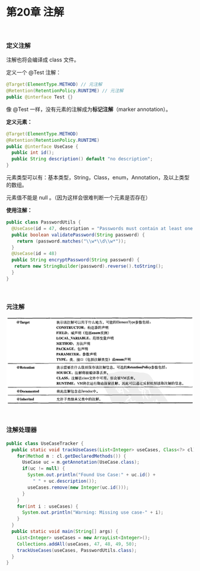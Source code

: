 # 第20章 注解

​    

### 定义注解

注解也将会编译成 class 文件。

定义一个 @Test 注解：

```java
@Target(ElementType.METHOD) // 元注解
@Retention(RetentionPolicy.RUNTIME) // 元注解
public @interface Test {}
```

像 @Test 一样，没有元素的注解成为**标记注解**（marker annotation）。

**定义元素：**

```java
@Target(ElementType.METHOD)
@Retention(RetentionPolicy.RUNTIME)
public @interface UseCase {
  public int id();
  public String description() default "no description";
}
```

元素类型可以有：基本类型，String，Class，enum，Annotation，及以上类型的数组。

元素值不能是 null 。（因为这样会很难判断一个元素是否存在）

**使用注解：**

```java
public class PasswordUtils {
  @UseCase(id = 47, description = "Passwords must contain at least one numeric")
  public boolean validatePassword(String password) {
    return (password.matches("\\w*\\d\\w*"));
  }
  @UseCase(id = 48)
  public String encryptPassword(String password) {
   return new StringBuilder(password).reverse().toString();
  }
}
```

​    

### 元注解

![thinking-in-java-元注解](../img/thinking-in-java-元注解.png)

​    

### 注解处理器

```java
public class UseCaseTracker {
  public static void trackUseCases(List<Integer> useCases, Class<?> cl) {
    for(Method m : cl.getDeclaredMethods()) {
      UseCase uc = m.getAnnotation(UseCase.class);
      if(uc != null) {
        System.out.println("Found Use Case:" + uc.id() +
          " " + uc.description());
        useCases.remove(new Integer(uc.id()));
      }
    }
    for(int i : useCases) {
      System.out.println("Warning: Missing use case-" + i);
    }
  }
  public static void main(String[] args) {
    List<Integer> useCases = new ArrayList<Integer>();
    Collections.addAll(useCases, 47, 48, 49, 50);
    trackUseCases(useCases, PasswordUtils.class);
  }
}
```

